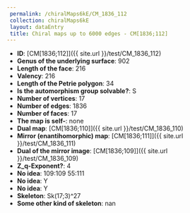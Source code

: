 ```yaml
--- 
 permalink: /chiralMaps6kE/CM_1836_112 
 collection: chiralMaps6kE
 layout: dataEntry
 title: Chiral maps up to 6000 edges - CM[1836;112]
---
```


- **ID**: [CM[1836;112]]({{ site.url }}/test/CM_1836_112)
- **Genus of the underlying surface**: 902
- **Length of the face**: 216
- **Valency**: 216
- **Length of the Petrie polygon**: 34
- **Is the automorphism group solvable?**: S
- **Number of vertices**: 17
- **Number of edges**: 1836
- **Number of faces**: 17
- **The map is self-**: none
- **Dual map**: [CM[1836;110]]({{ site.url }}/test/CM_1836_110)
- **Mirror (enantihomorphic) map**: [CM[1836;111]]({{ site.url }}/test/CM_1836_111)
- **Dual of the mirror image**: [CM[1836;109]]({{ site.url }}/test/CM_1836_109)
- **Z_q-Exponent?**: 4
- **No idea**:  109:109 55:111
- **No idea**: Y
- **No idea**: Y
- **Skeleton**: Sk(17;3)^27
- **Some other kind of skeleton**: nan
